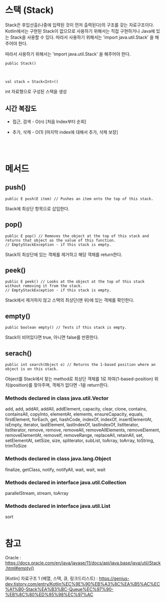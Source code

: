 # 스택 (Stack)

Stack은 후입선출(나중에 입력된 것이 먼저 출력된다)의 구조를 갖는 자료구조이다.
Kotlin에서는 구현된 Stack이 없으므로 사용하기 위해서는 직접 구현하거나 Java에 있는 Stack을 사용할 수 있다.
따라서 사용하기 위해서는 'import java.util.Stack' 을 해주어야 한다.
 

따라서 사용하기 위해서는 'import java.util.Stack' 을 해주어야 한다.
    
    public Stack()

</br>

    val stack = Stack<Int>()

int 자료형으로 구성된 스택을 생성

## 시간 복잡도  
- 접근, 검색 - O(n) [처음 Index부터 순회]

- 추가, 삭제 - O(1) [마지막 index에 대해서 추가, 삭제 보장]

<br/><br/>


# 메서드


## push()
    public E push​(E item) // Pushes an item onto the top of this stack. 
Stack에 최상단 항목으로 삽입한다.

## pop()
    public E pop() // Removes the object at the top of this stack and returns that object as the value of this function.
    // EmptyStackException - if this stack is empty.
Stack의 최상단에 있는 객체를 제거하고 해당 객체를 return한다.

## peek()
    public E peek() // Looks at the object at the top of this stack without removing it from the stack.
    // EmptyStackException - if this stack is empty.
Stack에서 제거하지 않고 스택의 최상단(맨 위)에 있는 객체를 확인한다.

## empty()
    public boolean empty() // Tests if this stack is empty.
Stack이 비어있다면 true, 아니면 false를 반환한다.

## serach()
    public int search​(Object o) // Returns the 1-based position where an object is on this stack.
Object를 Stack에서 찾는 method로 최상단 객체를 1로 하여(1-based-position) 위치(position)를 찾아주며, 객체가 없다면 -1을 return한다.

### Methods declared in class java.util.Vector
add, add, addAll, addAll, addElement, capacity, clear, clone, contains, containsAll, copyInto, elementAt, elements, ensureCapacity, equals, firstElement, forEach, get, hashCode, indexOf, indexOf, insertElementAt, isEmpty, iterator, lastElement, lastIndexOf, lastIndexOf, listIterator, listIterator, remove, remove, removeAll, removeAllElements, removeElement, removeElementAt, removeIf, removeRange, replaceAll, retainAll, set, setElementAt, setSize, size, spliterator, subList, toArray, toArray, toString, trimToSize


### Methods declared in class java.lang.Object
finalize, getClass, notify, notifyAll, wait, wait, wait

### Methods declared in interface java.util.Collection
parallelStream, stream, toArray

### Methods declared in interface java.util.List
sort
<br/><br/>

# 참고

Oracle : https://docs.oracle.com/en/java/javase/11/docs/api/java.base/java/util/Stack.html#empty()


[Kotlin] 자료구조 1 (배열, 스택, 큐, 링크드리스트) : https://genius-dev.tistory.com/entry/Kotlin%EC%9E%90%EB%A3%8C%EA%B5%AC%EC%A1%B0-Stack%EA%B3%BC-Queue%EC%97%90-%EB%8C%80%ED%95%98%EC%97%AC